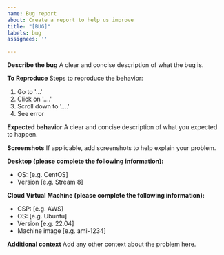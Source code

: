 ```yaml
---
name: Bug report
about: Create a report to help us improve
title: "[BUG]"
labels: bug
assignees: ''

---
```


**Describe the bug**
A clear and concise description of what the bug is.

**To Reproduce**
Steps to reproduce the behavior:
1. Go to '...'
2. Click on '....'
3. Scroll down to '....'
4. See error

**Expected behavior**
A clear and concise description of what you expected to happen.

**Screenshots**
If applicable, add screenshots to help explain your problem.

**Desktop (please complete the following information):**
 - OS: [e.g. CentOS]
 - Version [e.g. Stream 8]

**Cloud Virtual Machine (please complete the following information):**
 - CSP: [e.g. AWS]
 - OS: [e.g. Ubuntu]
 - Version [e.g. 22.04]
 - Machine image [e.g. ami-1234]

**Additional context**
Add any other context about the problem here.
